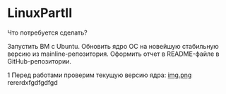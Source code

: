 # LinuxPartII
Что потребуется сделать?

Запустить ВМ c Ubuntu.
Обновить ядро ОС на новейшую стабильную версию из mainline-репозитория.
Оформить отчет в README-файле в GitHub-репозитории.

1 Перед работами проверим текущую версию ядра:
[img.png](img.png)
rererdxfgdfgdfgd